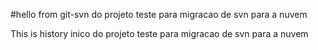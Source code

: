 #hello from git-svn do projeto teste para migracao de svn para a nuvem

This is history inico do projeto teste para migracao de svn para a nuvem
